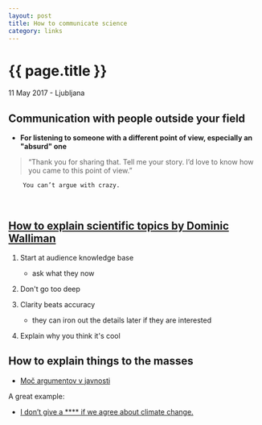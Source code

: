 ```yaml
---
layout: post
title: How to communicate science
category: links
---
```


{{ page.title }}
================

<p class="meta">11 May 2017 - Ljubljana</p>

## Communication with people outside your field

- **For listening to someone with a different point of view, especially an "absurd" one** 

>“Thank you for sharing that. Tell me your story. I’d love to know how you came to this point of view.” 

        You can’t argue with crazy.

 <br>

## [How to explain scientific topics by Dominic Walliman](https://www.youtube.com/watch?v=ARWBdfWpDyc)

1. Start at audience knowledge base
   * ask what they now

2. Don't go too deep

3. Clarity beats accuracy
   * they can iron out the details later if they are interested

4. Explain why you think it's cool


## How to explain things to the masses

- [Moč argumentov v javnosti](http://www.kvarkadabra.net/2017/04/argumenti-v-javnosti/?utm_source=feedburner&utm_medium=feed&utm_campaign=Feed%3A+kvarkadabra+%28Kvarkadabra%29)

A great example: 
- [I don’t give a **** if we agree about climate change.](https://www.facebook.com/notes/arnold-schwarzenegger/i-dont-give-a-if-we-agree-about-climate-change/10153855713574658)

